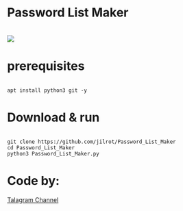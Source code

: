 # Password List Maker
<br />
<img src="test.gif" />
<br />

# prerequisites
<pre><code>
apt install python3 git -y
</code></pre>

# Download & run
<pre><code>
git clone https://github.com/jilrot/Password_List_Maker
cd Password_List_Maker
python3 Password_List_Maker.py
</code></pre>

# Code by:

<a href="https://t.me/zoneh">Talagram Channel</a>
